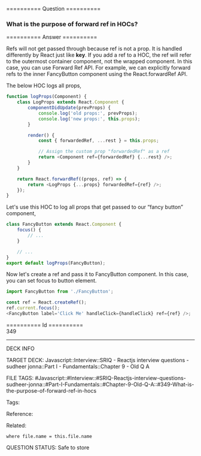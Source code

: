 ========== Question ==========  

### What is the purpose of forward ref in HOCs?  

========== Answer ==========  

Refs will not get passed through because ref is not a prop. It is handled differently by React just like **key**. If you add a ref to a HOC, the ref will refer to the outermost container component, not the wrapped component. In this case, you can use Forward Ref API. For example, we can explicitly forward refs to the inner FancyButton component using the React.forwardRef API.

The below HOC logs all props,

```javascript
function logProps(Component) {
    class LogProps extends React.Component {
        componentDidUpdate(prevProps) {
            console.log('old props:', prevProps);
            console.log('new props:', this.props);
        }

        render() {
            const { forwardedRef, ...rest } = this.props;

            // Assign the custom prop "forwardedRef" as a ref
            return <Component ref={forwardedRef} {...rest} />;
        }
    }

    return React.forwardRef((props, ref) => {
        return <LogProps {...props} forwardedRef={ref} />;
    });
}
```

Let's use this HOC to log all props that get passed to our “fancy button” component,

```javascript
class FancyButton extends React.Component {
    focus() {
        // ...
    }

    // ...
}
export default logProps(FancyButton);
```

Now let's create a ref and pass it to FancyButton component. In this case, you can set focus to button element.

```javascript
import FancyButton from './FancyButton';

const ref = React.createRef();
ref.current.focus();
<FancyButton label='Click Me' handleClick={handleClick} ref={ref} />;
```

========== Id ==========  
349

---

DECK INFO

TARGET DECK: Javascript::Interview::SRIQ - Reactjs interview questions - sudheer jonna::Part I - Fundamentals::Chapter 9 - Old Q A

FILE TAGS: #Javascript::#Interview::#SRIQ-Reactjs-interview-questions-sudheer-jonna::#Part-I-Fundamentals::#Chapter-9-Old-Q-A::#349-What-is-the-purpose-of-forward-ref-in-hocs

Tags:

Reference:

Related:

```dataview
where file.name = this.file.name
```

QUESTION STATUS: Safe to store

